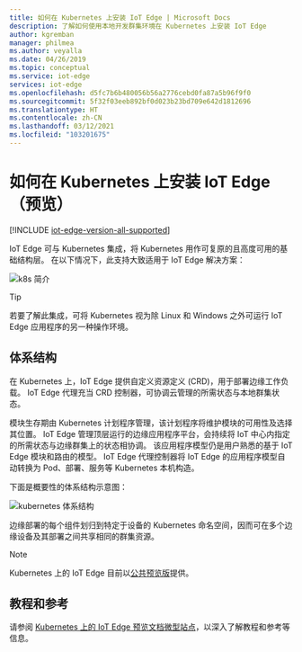 ```yaml
---
title: 如何在 Kubernetes 上安装 IoT Edge | Microsoft Docs
description: 了解如何使用本地开发群集环境在 Kubernetes 上安装 IoT Edge
author: kgremban
manager: philmea
ms.author: veyalla
ms.date: 04/26/2019
ms.topic: conceptual
ms.service: iot-edge
services: iot-edge
ms.openlocfilehash: d5fc7b6b480056b56a2776cebd0fa87a5b96f9f0
ms.sourcegitcommit: 5f32f03eeb892bf0d023b23bd709e642d1812696
ms.translationtype: HT
ms.contentlocale: zh-CN
ms.lasthandoff: 03/12/2021
ms.locfileid: "103201675"
---
```

# <a name="how-to-install-iot-edge-on-kubernetes-preview"></a>如何在 Kubernetes 上安装 IoT Edge（预览）

[!INCLUDE [iot-edge-version-all-supported](../../includes/iot-edge-version-all-supported.md)]

IoT Edge 可与 Kubernetes 集成，将 Kubernetes 用作可复原的且高度可用的基础结构层。 在以下情况下，此支持大致适用于 IoT Edge 解决方案：

![k8s 简介](./media/how-to-install-iot-edge-kubernetes/kubernetes-model.png)

>[!TIP]
>若要了解此集成，可将 Kubernetes 视为除 Linux 和 Windows 之外可运行 IoT Edge 应用程序的另一种操作环境。

## <a name="architecture"></a>体系结构 
在 Kubernetes 上，IoT Edge 提供自定义资源定义 (CRD)，用于部署边缘工作负载。 IoT Edge 代理充当 CRD 控制器，可协调云管理的所需状态与本地群集状态。

模块生存期由 Kubernetes 计划程序管理，该计划程序将维护模块的可用性及选择其位置。 IoT Edge 管理顶层运行的边缘应用程序平台，会持续将 IoT 中心内指定的所需状态与边缘群集上的状态相协调。 该应用程序模型仍是用户熟悉的基于 IoT Edge 模块和路由的模型。 IoT Edge 代理控制器将 IoT Edge 的应用程序模型自动转换为 Pod、部署、服务等 Kubernetes 本机构造。

下面是概要性的体系结构示意图：

![kubernetes 体系结构](./media/how-to-install-iot-edge-kubernetes/publicpreview-refresh-kubernetes.png)

边缘部署的每个组件划归到特定于设备的 Kubernetes 命名空间，因而可在多个边缘设备及其部署之间共享相同的群集资源。

>[!NOTE]
>Kubernetes 上的 IoT Edge 目前以[公共预览版](https://azure.microsoft.com/support/legal/preview-supplemental-terms/)提供。

## <a name="tutorials-and-references"></a>教程和参考 

请参阅 [Kubernetes 上的 IoT Edge 预览文档微型站点](https://aka.ms/edgek8sdoc)，以深入了解教程和参考等信息。
